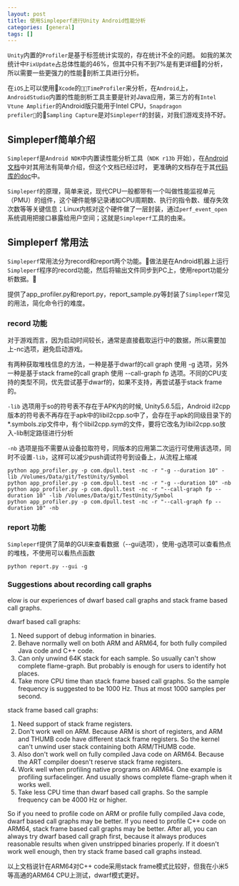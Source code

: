 ```yaml
---
layout: post
title: 使用Simpleperf进行Unity Android性能分析
categories: [general]
tags: []
---
```


`Unity`内置的`Profiler`是基于标签统计实现的，存在统计不全的问题。
如我的某次统计中`FixUpdate`占总体性能的46%，但其中只有不到7%是有更详细的分析，所以需要一些更强力的性能剖析工具进行分析。

在`iOS`上可以使用`Xcode`的`TimeProfiler`来分析，在`Android`上，`AndroidStudio`内置的性能剖析工具主要是针对Java应用，第三方的有`Intel Vtune Amplifier`的Android版只能用于Intel CPU，`Snapdragon  prefiler`的`Sampling Capture`是对`Simpleperf`的封装，对我们游戏支持不好。

## Simpleperf简单介绍

`Simpleperf`是`Android NDK`中内置读性能分析工具（`NDK r13b` 开始），在[Android文档](https://developer.android.com/ndk/guides/simpleperf.html)中对其用法有简单介绍，但这个文档已经过时，
更准确的文档存在于其[代码库的doc](https://android.googlesource.com/platform/system/extras/+/master/simpleperf/doc/)中。

`Simpleperf`的原理，简单来说，现代CPU一般都带有一个叫做性能监视单元（PMU）的组件，这个硬件能够记录诸如CPU周期数、执行的指令数、缓存失效次数等等关键信息；Linux内核对这个硬件做了一层封装，通过`perf_event_open`系统调用把接口暴露给用户空间；这就是`Simpleperf`工具的由来。

## Simpleperf 常用法

`Simpleperf`常用法分为record和report两个功能。做法是在Android机器上运行`Simpleperf`程序的record功能，然后将输出文件同步到PC上，使用report功能分析数据。

提供了app_profiler.py和report.py，report_sample.py等封装了`Simpleperf`常见的用法，简化命令行的难度。

### record 功能
对于游戏而言，因为启动时间较长，通常是直接截取运行中的数据，所以需要加上-nc选项，避免启动游戏。

有两种获取堆栈信息的方法，一种是基于dwarf的call graph 使用 -g 选项，另外一种是基于stack frame的call graph 使用 --call-graph fp 选项。不同的CPU支持的类型不同，优先尝试基于dwarf的，如果不支持，再尝试基于stack frame的。

`-lib` 选项用于so的符号表不存在于APK内的时候, Unity5.6.5后，Android il2cpp版本的符号表不再存在于apk中的libil2cpp.so中了，会存在于apk的同级目录下的*.symbols.zip文件中，有个libil2cpp.sym的文件，要将它改名为libil2cpp.so放入-lib制定路径进行分析

`-nb` 选项是指不需要从设备拉取符号，同版本的应用第二次运行可使用该选项，同时不设置`-lib`，这样可以减少push调试符号到设备上，从流程上缩减

    python app_profiler.py -p com.dpull.test -nc -r "-g --duration 10" -lib /Volumes/Data/git/TestUnity/Symbol
    python app_profiler.py -p com.dpull.test -nc -r "-g --duration 10" -nb
    python app_profiler.py -p com.dpull.test -nc -r "--call-graph fp --duration 10" -lib /Volumes/Data/git/TestUnity/Symbol
    python app_profiler.py -p com.dpull.test -nc -r "--call-graph fp --duration 10" -nb

### report 功能

`Simpleperf`提供了简单的GUI来查看数据（--gui选项），使用-g选项可以查看热点的堆栈，不使用可以看热点函数

    python report.py --gui -g
    
### Suggestions about recording call graphs
elow is our experiences of dwarf based call graphs and stack frame based call graphs.

dwarf based call graphs:
1. Need support of debug information in binaries.
2. Behave normally well on both ARM and ARM64, for both fully compiled Java code and C++ code.
3. Can only unwind 64K stack for each sample. So usually can't show complete flame-graph. But
   probably is enough for users to identify hot places.
4. Take more CPU time than stack frame based call graphs. So the sample frequency is suggested
   to be 1000 Hz. Thus at most 1000 samples per second.

stack frame based call graphs:
1. Need support of stack frame registers.
2. Don't work well on ARM. Because ARM is short of registers, and ARM and THUMB code have different
   stack frame registers. So the kernel can't unwind user stack containing both ARM/THUMB code.
3. Also don't work well on fully compiled Java code on ARM64. Because the ART compiler doesn't
   reserve stack frame registers.
4. Work well when profiling native programs on ARM64. One example is profiling surfacelinger. And
   usually shows complete flame-graph when it works well.
5. Take less CPU time than dwarf based call graphs. So the sample frequency can be 4000 Hz or
   higher.

So if you need to profile code on ARM or profile fully compiled Java code, dwarf based call graphs
may be better. If you need to profile C++ code on ARM64, stack frame based call graphs may be
better. After all, you can always try dwarf based call graph first, because it always produces
reasonable results when given unstripped binaries properly. If it doesn't work well enough, then
try stack frame based call graphs instead.

以上文档说针在ARM64对C++ code采用stack frame模式比较好，但我在小米5等高通的ARM64 CPU上测试，dwarf模式更好。

